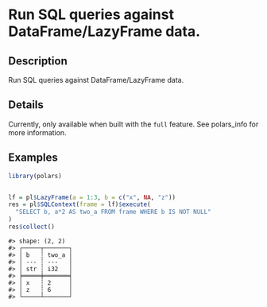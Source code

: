 
# Run SQL queries against DataFrame/LazyFrame data.

## Description

Run SQL queries against DataFrame/LazyFrame data.

## Details

Currently, only available when built with the <code>full</code> feature.
See polars_info for more information.

## Examples

``` r
library(polars)


lf = pl$LazyFrame(a = 1:3, b = c("x", NA, "z"))
res = pl$SQLContext(frame = lf)$execute(
  "SELECT b, a*2 AS two_a FROM frame WHERE b IS NOT NULL"
)
res$collect()
```

    #> shape: (2, 2)
    #> ┌─────┬───────┐
    #> │ b   ┆ two_a │
    #> │ --- ┆ ---   │
    #> │ str ┆ i32   │
    #> ╞═════╪═══════╡
    #> │ x   ┆ 2     │
    #> │ z   ┆ 6     │
    #> └─────┴───────┘
